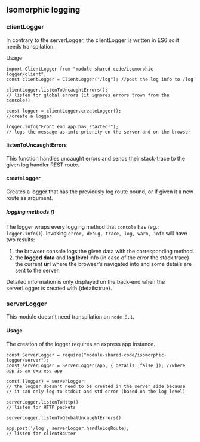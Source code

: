 ## Isomorphic logging

### clientLogger
In contrary to the serverLogger, the clientLogger is written in ES6 so it needs transpilation.

Usage:
```
import ClientLogger from "module-shared-code/isomorphic-logger/client";
const clientLogger = ClientLogger("/log"); //post the log info to /log

clientLogger.listenToUncaughtErrors();
// listen for global errors (it ignores errors trown from the console!)

const logger = clientLogger.createLogger();
//create a logger

logger.info("Front end app has started!"); 
// logs the message as info priority on the server and on the browser
```

#### listenToUncaughtErrors
This function handles uncaught errors and sends their stack-trace to the given log handler REST route.

#### createLogger
Creates a logger that has the previously log route bound, or if given it a new route as argument.

##### logging methods ()
The logger wraps every logging method that `console` has (eg.: `logger.info()`). Invoking `error, debug, trace, log, warn, info` will have two results:
1) the browser console logs the given data with the corresponding method.
2) the **logged data** and **log level** info (in case of the error the stack trace) the current **url** where the browser's navigated into and some details are sent to the server.

Detailed information is only displayed on the back-end when the serverLogger is created with {details:true}.

### serverLogger
This module doesn't need transpilation on `node 8.1`. 

#### Usage
The creation of the logger requires an express app instance.
```
const ServerLogger = require("module-shared-code/isomorphic-logger/server");
const serverLogger = ServerLogger(app, { details: false }); //where app is an express app

const {logger} = serverLogger;
// the logger doesn't need to be created in the server side because 
// it can only log to stdout and std error (based on the log level)

serverLogger.listenToHttp()
// listen for HTTP packets

serverLogger.listenToGlobalUncaughtErrors()

app.post('/log', serverLogger.handleLogRoute); 
// listen for clientRouter
```